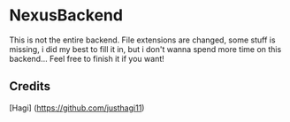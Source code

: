 # NexusBackend
This is not the entire backend. File extensions are changed, some stuff is missing, i did my best to fill it in, but i don't wanna spend more time on this backend... Feel free to finish it if you want!
## Credits
[Hagi] (https://github.com/justhagi11)
